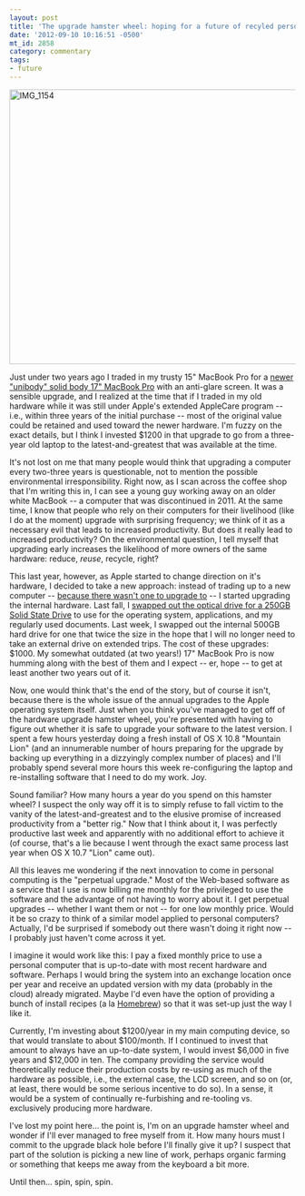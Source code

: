 ```yaml
---
layout: post
title: 'The upgrade hamster wheel: hoping for a future of recyled personal computing'
date: '2012-09-10 10:16:51 -0500'
mt_id: 2858
category: commentary
tags:
- future
---
```

<a href="http://www.flickr.com/photos/phillipadsmith/7971507186/" title="IMG_1154 by phillipadsmith, on Flickr"><img src="http://farm9.staticflickr.com/8462/7971507186_39e6346270_z.jpg" width="640" height="484" alt="IMG_1154"></a>

Just under two years ago I traded in my trusty 15" MacBook Pro for a [newer "unibody" solid body 17" MacBook Pro](http://en.wikipedia.org/wiki/MacBook_Pro) with an anti-glare screen. It was a sensible upgrade, and I realized at the time that if I traded in my old hardware while it was still under Apple's extended AppleCare program -- i.e., within three years of the initial purchase -- most of the original value could be retained and used toward the newer hardware. I'm fuzzy on the exact details, but I think I invested $1200 in that upgrade to go from a three-year old laptop to the latest-and-greatest that was available at the time. 

It's not lost on me that many people would think that upgrading a computer every two-three years is questionable, not to mention the possible environmental irresponsibility. Right now, as I scan across the coffee shop that I'm writing this in, I can see a young guy working away on an older white MacBook -- a computer that was discontinued in 2011. At the same time, I know that people who rely on their computers for their livelihood (like I do at the moment) upgrade with surprising frequency; we think of it as a necessary evil that leads to increased productivity. But does it really lead to increased productivity? On the environmental question, I tell myself that upgrading early increases the likelihood of more owners of the same hardware: reduce, _reuse_, recycle, right?

This last year, however, as Apple started to change direction on it's hardware, I decided to take a new approach: instead of trading up to a new computer -- [because there wasn't one to upgrade to](http://news.cnet.com/8301-13579_3-57450580-37/apple-kills-17-inch-macbook-pro/) -- I started upgrading the internal hardware. Last fall, I [swapped out the optical drive for a 250GB Solid State Drive](http://www.mcetech.com/optibay/) to use for the operating system, applications, and my regularly used documents. Last week, I swapped out the internal 500GB hard drive for one that twice the size in the hope that I will no longer need to take an external drive on extended trips. The cost of these upgrades: $1000. My somewhat outdated (at two years!) 17" MacBook Pro is now humming along with the best of them and I expect -- er, hope -- to get at least another two years out of it.

Now, one would think that's the end of the story, but of course it isn't, because there is the whole issue of the annual upgrades to the Apple operating system itself. Just when you think you've managed to get off of the hardware upgrade hamster wheel, you're presented with having to figure out whether it is safe to upgrade your software to the latest version. I spent a few hours yesterday doing a fresh install of OS X 10.8 "Mountain Lion" (and an innumerable number of hours preparing for the upgrade by backing up everything in a dizzyingly complex number of places) and I'll probably spend several more hours this week re-configuring the laptop and re-installing software that I need to do my work. Joy.

Sound familiar? How many hours a year do you spend on this hamster wheel? I suspect the only way off it is to simply refuse to fall victim to the vanity of the latest-and-greatest and to the elusive promise of increased productivity from a "better rig." Now that I think about it, I was perfectly productive last week and apparently with no additional effort to achieve it (of course, that's a lie because I went through the exact same process last year when OS X 10.7 "Lion" came out). 

All this leaves me wondering if the next innovation to come in personal computing is the "perpetual upgrade." Most of the Web-based software as a service that I use is now billing me monthly for the privileged to use the software and the advantage of not having to worry about it. I get perpetual upgrades -- whether I want them or not -- for one low monthly price. Would it be so crazy to think of a similar model applied to personal computers? Actually, I'd be surprised if somebody out there wasn't doing it right now -- I probably just haven't come across it yet.

I imagine it would work like this: I pay a fixed monthly price to use a personal computer that is up-to-date with most recent hardware and software. Perhaps I would bring the system into an exchange location once per year and receive an updated version with my data (probably in the cloud) already migrated. Maybe I'd even have the option of providing a bunch of install recipes (a la [Homebrew](http://mxcl.github.com/homebrew/)) so that it was set-up just the way I like it. 

Currently, I'm investing about $1200/year in my main computing device, so that would translate to about $100/month. If I continued to invest that amount to always have an up-to-date system, I would invest $6,000 in five years and $12,000 in ten. The company providing the service would theoretically reduce their production costs by re-using as much of the hardware as possible, i.e., the external case, the LCD screen, and so on (or, at least, there would be some serious incentive to do so). In a sense, it would be a system of continually re-furbishing and re-tooling vs. exclusively producing more hardware.

I've lost my point here... the point is, I'm on an upgrade hamster wheel and wonder if I'll ever managed to free myself from it. How many hours must I commit to the upgrade black hole before I'll finally give it up? I suspect that part of the solution is picking a new line of work, perhaps organic farming or something that keeps me away from the keyboard a bit more.

Until then... spin, spin, spin.
